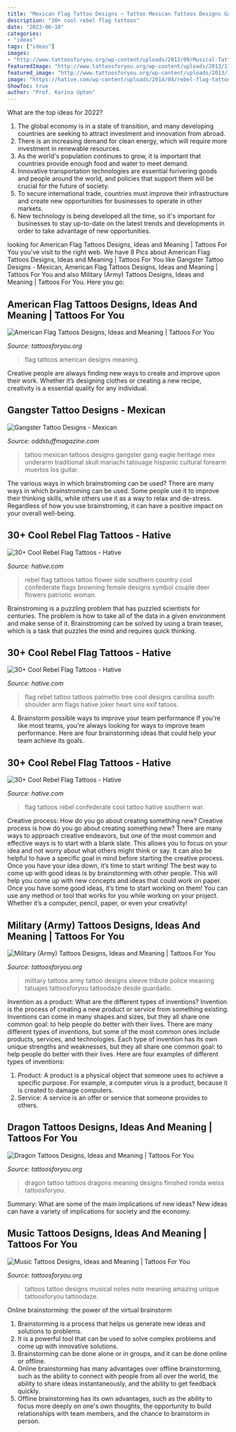 ```yaml
---
title: "Mexican Flag Tattoo Designs ~ Tattoo Mexican Tattoos Designs Gangster Gang Eagle Heritage Mex Underarm Traditional Skull Mariachi Tatouage Hispanic Cultural Forearm Muertos Los Guitar"
description: "30+ cool rebel flag tattoos"
date: "2023-06-10"
categories:
- "ideas"
tags: ["ideas"]
images:
- "http://www.tattoosforyou.org/wp-content/uploads/2013/09/Musical-Tattoo-Designs.jpg"
featuredImage: "http://www.tattoosforyou.org/wp-content/uploads/2013/11/American-Flag-Tattoos-709x1024.jpg"
featured_image: "http://www.tattoosforyou.org/wp-content/uploads/2013/10/Military-Tribute-Tattoos-768x1024.jpg"
image: "https://hative.com/wp-content/uploads/2014/04/rebel-flag-tattoos/21-confederate-flag.jpg"
ShowToc: true
author: "Prof. Karina Upton"
---
```



What are the top ideas for 2022?
1. The global economy is in a state of transition, and many developing countries are seeking to attract investment and innovation from abroad.
2. There is an increasing demand for clean energy, which will require more investment in renewable resources.
3. As the world's population continues to grow, it is important that countries provide enough food and water to meet demand.
4. Innovative transportation technologies are essential forivering goods and people around the world, and policies that support them will be crucial for the future of society.
5. To secure international trade, countries must improve their infrastructure and create new opportunities for businesses to operate in other markets.
6. New technology is being developed all the time, so it's important for businesses to stay up-to-date on the latest trends and developments in order to take advantage of new opportunities.

	

		
looking for American Flag Tattoos Designs, Ideas and Meaning | Tattoos For You you've visit to the right web. We have 8 Pics about American Flag Tattoos Designs, Ideas and Meaning | Tattoos For You like Gangster Tattoo Designs - Mexican, American Flag Tattoos Designs, Ideas and Meaning | Tattoos For You and also Military (Army) Tattoos Designs, Ideas and Meaning | Tattoos For You. Here you go:
		
    
## American Flag Tattoos Designs, Ideas And Meaning | Tattoos For You

<img loading=lazy src="http://www.tattoosforyou.org/wp-content/uploads/2013/11/American-Flag-Tattoos-709x1024.jpg" onerror="this.onerror=null;this.src='https://tse4.mm.bing.net/th?id=OIP.1-x-eLWxqNv5hsy3i7JWJAHaKs&amp;pid=15.1';" alt="American Flag Tattoos Designs, Ideas and Meaning | Tattoos For You">

_Source: tattoosforyou.org_

>flag tattoos american designs meaning. 

	

Creative people are always finding new ways to create and improve upon their work. Whether it’s designing clothes or creating a new recipe, creativity is a essential quality for any individual.

    
## Gangster Tattoo Designs - Mexican

<img loading=lazy src="https://oddstuffmagazine.com/wp-content/uploads/2013/09/Mexican-tattoo-designs-11-531x800.jpg" onerror="this.onerror=null;this.src='https://tse2.mm.bing.net/th?id=OIP.GOUm2sh-VNTG6dTNEuiRWQHaLK&amp;pid=15.1';" alt="Gangster Tattoo Designs - Mexican">

_Source: oddstuffmagazine.com_

>tattoo mexican tattoos designs gangster gang eagle heritage mex underarm traditional skull mariachi tatouage hispanic cultural forearm muertos los guitar. 

	

The various ways in which brainstroming can be used?
There are many ways in which brainstroming can be used. Some people use it to improve their thinking skills, while others use it as a way to relax and de-stress. Regardless of how you use brainstroming, it can have a positive impact on your overall well-being.

    
## 30+ Cool Rebel Flag Tattoos - Hative

<img loading=lazy src="https://hative.com/wp-content/uploads/2014/04/rebel-flag-tattoos/7-rebel-flag-flower-side-tattoo.jpg" onerror="this.onerror=null;this.src='https://tse4.mm.bing.net/th?id=OIP.I3zTjFQEpduemQ449TiObwHaJ4&amp;pid=15.1';" alt="30+ Cool Rebel Flag Tattoos - Hative">

_Source: hative.com_

>rebel flag tattoos tattoo flower side southern country cool confederate flags browning female designs symbol couple deer flowers patriotic woman. 

	

Brainstroming is a puzzling problem that has puzzled scientists for centuries. The problem is how to take all of the data in a given environment and make sense of it. Brainstroming can be solved by using a brain teaser, which is a task that puzzles the mind and requires quick thinking.

    
## 30+ Cool Rebel Flag Tattoos - Hative

<img loading=lazy src="https://hative.com/wp-content/uploads/2014/04/rebel-flag-tattoos/24-rebel-flag-palmetto-tree-on-shoulder.jpg" onerror="this.onerror=null;this.src='https://tse4.mm.bing.net/th?id=OIP.HDvYIZMANtk9uZZmqnt4NgHaJ4&amp;pid=15.1';" alt="30+ Cool Rebel Flag Tattoos - Hative">

_Source: hative.com_

>flag rebel tattoo tattoos palmetto tree cool designs carolina south shoulder arm flags hative joker heart sins exif tatoos. 

	

4. Brainstorm possible ways to improve your team performance
If you're like most teams, you're always looking for ways to improve team performance. Here are four brainstorming ideas that could help your team achieve its goals.

    
## 30+ Cool Rebel Flag Tattoos - Hative

<img loading=lazy src="https://hative.com/wp-content/uploads/2014/04/rebel-flag-tattoos/21-confederate-flag.jpg" onerror="this.onerror=null;this.src='https://tse4.mm.bing.net/th?id=OIP.-nSpjmsqUgIB3KVJF0adJAHaLI&amp;pid=15.1';" alt="30+ Cool Rebel Flag Tattoos - Hative">

_Source: hative.com_

>flag tattoos rebel confederate cool tattoo hative southern war. 

	

Creative process: How do you go about creating something new?
Creative process is how do you go about creating something new? There are many ways to approach creative endeavors, but one of the most common and effective ways is to start with a blank slate. This allows you to focus on your idea and not worry about what others might think or say. It can also be helpful to have a specific goal in mind before starting the creative process. Once you have your idea down, it’s time to start writing! The best way to come up with good ideas is by brainstorming with other people. This will help you come up with new concepts and ideas that could work on paper. Once you have some good ideas, it’s time to start working on them! You can use any method or tool that works for you while working on your project. Whether it’s a computer, pencil, paper, or even your creativity!

    
## Military (Army) Tattoos Designs, Ideas And Meaning | Tattoos For You

<img loading=lazy src="http://www.tattoosforyou.org/wp-content/uploads/2013/10/Military-Tribute-Tattoos-768x1024.jpg" onerror="this.onerror=null;this.src='https://tse2.mm.bing.net/th?id=OIP.PStC_xY8mbZExjSWOG4i4gHaJ4&amp;pid=15.1';" alt="Military (Army) Tattoos Designs, Ideas and Meaning | Tattoos For You">

_Source: tattoosforyou.org_

>military tattoos army tattoo designs sleeve tribute police meaning tatuajes tattoosforyou tattoodaze desde guardado. 

	

Invention as a product: What are the different types of inventions?
Invention is the process of creating a new product or service from something existing. Inventions can come in many shapes and sizes, but they all share one common goal: to help people do better with their lives. 
There are many different types of inventions, but some of the most common ones include products, services, and technologies. Each type of invention has its own unique strengths and weaknesses, but they all share one common goal: to help people do better with their lives. 
Here are four examples of different types of inventions: 
1) Product: A product is a physical object that someone uses to achieve a specific purpose. For example, a computer virus is a product, because it is created to damage computers. 
2) Service: A service is an offer or service that someone provides to others.

    
## Dragon Tattoos Designs, Ideas And Meaning | Tattoos For You

<img loading=lazy src="http://www.tattoosforyou.org/wp-content/uploads/2013/09/Tattoos-of-Dragons-768x1024.jpg" onerror="this.onerror=null;this.src='https://tse3.mm.bing.net/th?id=OIP.q4kgPFecNDJ3zL9K9V9_nAHaJ4&amp;pid=15.1';" alt="Dragon Tattoos Designs, Ideas and Meaning | Tattoos For You">

_Source: tattoosforyou.org_

>dragon tattoo tattoos dragons meaning designs finished ronda weiss tattoosforyou. 

	

Summary: What are some of the main implications of new ideas?
New ideas can have a variety of implications for society and the economy.

    
## Music Tattoos Designs, Ideas And Meaning | Tattoos For You

<img loading=lazy src="http://www.tattoosforyou.org/wp-content/uploads/2013/09/Musical-Tattoo-Designs.jpg" onerror="this.onerror=null;this.src='https://tse3.mm.bing.net/th?id=OIP.VNMN0dhDclMrCEZwc9lb7AHaLK&amp;pid=15.1';" alt="Music Tattoos Designs, Ideas and Meaning | Tattoos For You">

_Source: tattoosforyou.org_

>tattoos tattoo designs musical notes note meaning amazing unique tattoosforyou tattoodaze. 

	

Online brainstorming: the power of the virtual brainstorm
1. Brainstorming is a process that helps us generate new ideas and solutions to problems.
2. It is a powerful tool that can be used to solve complex problems and come up with innovative solutions.
3. Brainstorming can be done alone or in groups, and it can be done online or offline.
4. Online brainstorming has many advantages over offline brainstorming, such as the ability to connect with people from all over the world, the ability to share ideas instantaneously, and the ability to get feedback quickly.
5. Offline brainstorming has its own advantages, such as the ability to focus more deeply on one's own thoughts, the opportunity to build relationships with team members, and the chance to brainstorm in person.


